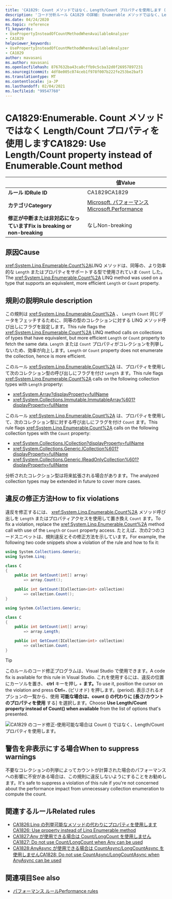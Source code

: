 ```yaml
---
title: 'CA1829: Count メソッドではなく、Length/Count プロパティを使用します (コード分析)'
description: 'コード分析ルール CA1829 の詳細: Enumerable メソッドではなく、Length/Count プロパティを使用してください。'
ms.date: 04/24/2020
ms.topic: reference
f1_keywords:
- UsePropertyInsteadOfCountMethodWhenAvailableAnalyzer
- CA1829
helpviewer_keywords:
- UsePropertyInsteadOfCountMethodWhenAvailableAnalyzer
- CA1829
author: mavasani
ms.author: mavasani
ms.openlocfilehash: 8767632ba43ca0cffb9c5cba32d0f26957897231
ms.sourcegitcommit: 4df8e005c074ceb1f978f007b222fe253be2baf3
ms.translationtype: MT
ms.contentlocale: ja-JP
ms.lasthandoff: 02/04/2021
ms.locfileid: "99547760"
---
```

# <a name="ca1829-use-lengthcount-property-instead-of-enumerablecount-method"></a><span data-ttu-id="a772e-103">CA1829:Enumerable. Count メソッドではなく Length/Count プロパティを使用します</span><span class="sxs-lookup"><span data-stu-id="a772e-103">CA1829: Use Length/Count property instead of Enumerable.Count method</span></span>

| | <span data-ttu-id="a772e-104">値</span><span class="sxs-lookup"><span data-stu-id="a772e-104">Value</span></span> |
|-|-|
| <span data-ttu-id="a772e-105">**ルール ID**</span><span class="sxs-lookup"><span data-stu-id="a772e-105">**Rule ID**</span></span> |<span data-ttu-id="a772e-106">CA1829</span><span class="sxs-lookup"><span data-stu-id="a772e-106">CA1829</span></span>|
| <span data-ttu-id="a772e-107">**カテゴリ**</span><span class="sxs-lookup"><span data-stu-id="a772e-107">**Category**</span></span> |[<span data-ttu-id="a772e-108">Microsoft. パフォーマンス</span><span class="sxs-lookup"><span data-stu-id="a772e-108">Microsoft.Performance</span></span>](performance-warnings.md)|
| <span data-ttu-id="a772e-109">**修正が中断または非対応になっています**</span><span class="sxs-lookup"><span data-stu-id="a772e-109">**Fix is breaking or non-breaking**</span></span> |<span data-ttu-id="a772e-110">なし</span><span class="sxs-lookup"><span data-stu-id="a772e-110">Non-breaking</span></span>|

## <a name="cause"></a><span data-ttu-id="a772e-111">原因</span><span class="sxs-lookup"><span data-stu-id="a772e-111">Cause</span></span>

<span data-ttu-id="a772e-112"><xref:System.Linq.Enumerable.Count%2A>LINQ メソッドは、同等の、より効率的な `Length` またはプロパティをサポートする型で使用されていま `Count` した。</span><span class="sxs-lookup"><span data-stu-id="a772e-112">The <xref:System.Linq.Enumerable.Count%2A> LINQ method was used on a type that supports an equivalent, more efficient `Length` or `Count` property.</span></span>

## <a name="rule-description"></a><span data-ttu-id="a772e-113">規則の説明</span><span class="sxs-lookup"><span data-stu-id="a772e-113">Rule description</span></span>

<span data-ttu-id="a772e-114">この規則は <xref:System.Linq.Enumerable.Count%2A> 、 `Length` `Count` 同じデータをフェッチするために、同等の型のコレクションに対する LINQ メソッド呼び出しにフラグを設定します。</span><span class="sxs-lookup"><span data-stu-id="a772e-114">This rule flags the <xref:System.Linq.Enumerable.Count%2A> LINQ method calls on collections of types that have equivalent, but more efficient `Length` or `Count` property to fetch the same data.</span></span> <span data-ttu-id="a772e-115">`Length` または `Count` プロパティがコレクションを列挙しないため、効率が向上します。</span><span class="sxs-lookup"><span data-stu-id="a772e-115">`Length` or `Count` property does not enumerate the collection, hence is more efficient.</span></span>

<span data-ttu-id="a772e-116">このルール <xref:System.Linq.Enumerable.Count%2A> は、プロパティを使用して次のコレクション型の呼び出しにフラグを付け `Length` ます。</span><span class="sxs-lookup"><span data-stu-id="a772e-116">This rule flags <xref:System.Linq.Enumerable.Count%2A> calls on the following collection types with `Length` property:</span></span>

- <xref:System.Array?displayProperty=fullName>
- <xref:System.Collections.Immutable.ImmutableArray%601?displayProperty=fullName>

<span data-ttu-id="a772e-117">このルール <xref:System.Linq.Enumerable.Count%2A> は、プロパティを使用して、次のコレクション型に対する呼び出しにフラグを付け `Count` ます。</span><span class="sxs-lookup"><span data-stu-id="a772e-117">This rule flags <xref:System.Linq.Enumerable.Count%2A> calls on the following collection types with the `Count` property:</span></span>

- <xref:System.Collections.ICollection?displayProperty=fullName>
- <xref:System.Collections.Generic.ICollection%601?displayProperty=fullName>
- <xref:System.Collections.Generic.IReadOnlyCollection%601?displayProperty=fullName>

<span data-ttu-id="a772e-118">分析されたコレクション型は将来拡張される場合があります。</span><span class="sxs-lookup"><span data-stu-id="a772e-118">The analyzed collection types may be extended in future to cover more cases.</span></span>

## <a name="how-to-fix-violations"></a><span data-ttu-id="a772e-119">違反の修正方法</span><span class="sxs-lookup"><span data-stu-id="a772e-119">How to fix violations</span></span>

<span data-ttu-id="a772e-120">違反を修正するには、 <xref:System.Linq.Enumerable.Count%2A> メソッド呼び出しを `Length` またはプロパティアクセスを使用して置き換え `Count` ます。</span><span class="sxs-lookup"><span data-stu-id="a772e-120">To fix a violation, replace the <xref:System.Linq.Enumerable.Count%2A> method call with use of the `Length` or `Count` property access.</span></span> <span data-ttu-id="a772e-121">たとえば、次の2つのコードスニペットは、規則違反とその修正方法を示しています。</span><span class="sxs-lookup"><span data-stu-id="a772e-121">For example, the following two code snippets show a violation of the rule and how to fix it:</span></span>

```csharp
using System.Collections.Generic;
using System.Linq;

class C
{
    public int GetCount(int[] array)
        => array.Count();

    public int GetCount(ICollection<int> collection)
        => collection.Count();
}
```

```csharp
using System.Collections.Generic;

class C
{
    public int GetCount(int[] array)
        => array.Length;

    public int GetCount(ICollection<int> collection)
        => collection.Count;
}
```

> [!TIP]
> <span data-ttu-id="a772e-122">このルールのコード修正プログラムは、Visual Studio で使用できます。</span><span class="sxs-lookup"><span data-stu-id="a772e-122">A code fix is available for this rule in Visual Studio.</span></span> <span data-ttu-id="a772e-123">これを使用するには、違反の位置にカーソルを置き、 **ctrl** キーを押し + **ます。**</span><span class="sxs-lookup"><span data-stu-id="a772e-123">To use it, position the cursor on the violation and press **Ctrl**+**.**</span></span> <span data-ttu-id="a772e-124">(ピリオド) を押します。</span><span class="sxs-lookup"><span data-stu-id="a772e-124">(period).</span></span> <span data-ttu-id="a772e-125">表示されるオプションの一覧から、使用 **可能な場合は、count () の代わりに [長さ/カウントのプロパティを使用** する] を選択します。</span><span class="sxs-lookup"><span data-stu-id="a772e-125">Choose **Use Length/Count property instead of Count() when available** from the list of options that's presented.</span></span>
>
> ![CA1829 のコード修正-使用可能な場合は Count () ではなく、Length/Count プロパティを使用します。](media/ca1829-codefix.png)

## <a name="when-to-suppress-warnings"></a><span data-ttu-id="a772e-127">警告を非表示にする場合</span><span class="sxs-lookup"><span data-stu-id="a772e-127">When to suppress warnings</span></span>

<span data-ttu-id="a772e-128">不要なコレクションの列挙によってカウントが計算された場合のパフォーマンスへの影響に不安がある場合は、この規則に違反しないようにすることをお勧めします。</span><span class="sxs-lookup"><span data-stu-id="a772e-128">It's safe to suppress a violation of this rule if you're not concerned about the performance impact from unnecessary collection enumeration to compute the count.</span></span>

## <a name="related-rules"></a><span data-ttu-id="a772e-129">関連するルール</span><span class="sxs-lookup"><span data-stu-id="a772e-129">Related rules</span></span>

- [<span data-ttu-id="a772e-130">CA1826:Linq の列挙可能なメソッドの代わりにプロパティを使用します</span><span class="sxs-lookup"><span data-stu-id="a772e-130">CA1826: Use property instead of Linq Enumerable method</span></span>](ca1826.md)
- [<span data-ttu-id="a772e-131">CA1827:Any が使用できる場合は Count/LongCount を使用しません</span><span class="sxs-lookup"><span data-stu-id="a772e-131">CA1827: Do not use Count/LongCount when Any can be used</span></span>](ca1827.md)
- [<span data-ttu-id="a772e-132">CA1828:AnyAsync が使用できる場合は CountAsync/LongCountAsync を使用しません</span><span class="sxs-lookup"><span data-stu-id="a772e-132">CA1828: Do not use CountAsync/LongCountAsync when AnyAsync can be used</span></span>](ca1828.md)

## <a name="see-also"></a><span data-ttu-id="a772e-133">関連項目</span><span class="sxs-lookup"><span data-stu-id="a772e-133">See also</span></span>

- [<span data-ttu-id="a772e-134">パフォーマンス ルール</span><span class="sxs-lookup"><span data-stu-id="a772e-134">Performance rules</span></span>](performance-warnings.md)
